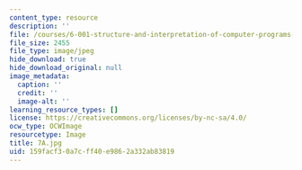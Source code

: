 ```yaml
---
content_type: resource
description: ''
file: /courses/6-001-structure-and-interpretation-of-computer-programs-spring-2005/159facf30a7cff40e9862a332ab83819_7A.jpg
file_size: 2455
file_type: image/jpeg
hide_download: true
hide_download_original: null
image_metadata:
  caption: ''
  credit: ''
  image-alt: ''
learning_resource_types: []
license: https://creativecommons.org/licenses/by-nc-sa/4.0/
ocw_type: OCWImage
resourcetype: Image
title: 7A.jpg
uid: 159facf3-0a7c-ff40-e986-2a332ab83819
---
```

